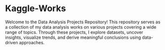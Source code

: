 # Kaggle-Works
Welcome to the Data Analysis Projects Repository! This repository serves as a collection of my data analysis works on various projects covering a wide range of topics. Through these projects, I explore datasets, uncover insights, visualize trends, and derive meaningful conclusions using data-driven approaches.
